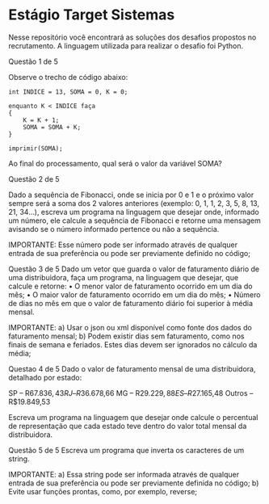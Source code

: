 # Estágio Target Sistemas

Nesse repositório você encontrará as soluções dos desafios propostos no recrutamento. A linguagem utilizada para realizar o desafio foi Python.

Questão 1 de 5

Observe o trecho de código abaixo:

    int INDICE = 13, SOMA = 0, K = 0;

    enquanto K < INDICE faça
    {
    	K = K + 1;
    	SOMA = SOMA + K;
    }

    imprimir(SOMA);

Ao final do processamento, qual será o valor da variável SOMA?


Questão 2 de 5

Dado a sequência de Fibonacci, onde se inicia por 0 e 1 e o próximo valor sempre será a soma dos 2 valores anteriores (exemplo: 0, 1, 1, 2, 3, 5, 8, 13, 21, 34...), escreva um programa na linguagem que desejar onde, informado um número, ele calcule a sequência de Fibonacci e retorne uma mensagem avisando se o número informado pertence ou não a sequência.

IMPORTANTE:
Esse número pode ser informado através de qualquer entrada de sua preferência ou pode ser previamente definido no código;


Questão 3 de 5
Dado um vetor que guarda o valor de faturamento diário de uma distribuidora, faça um programa, na linguagem que desejar, que calcule e retorne:
   • O menor valor de faturamento ocorrido em um dia do mês;
   • O maior valor de faturamento ocorrido em um dia do mês;
   • Número de dias no mês em que o valor de faturamento diário foi superior à média mensal.

IMPORTANTE:
a) Usar o json ou xml disponível como fonte dos dados do faturamento mensal;
b) Podem existir dias sem faturamento, como nos finais de semana e feriados. Estes dias devem ser ignorados no cálculo da média;

Questao 4 de 5
Dado o valor de faturamento mensal de uma distribuidora, detalhado por estado:

   SP – R$67.836,43
   RJ – R$36.678,66
   MG – R$29.229,88
   ES – R$27.165,48
   Outros – R$19.849,53

Escreva um programa na linguagem que desejar onde calcule o percentual de representação que cada estado teve dentro do valor total mensal da distribuidora.

Questão 5 de 5
Escreva um programa que inverta os caracteres de um string.

IMPORTANTE:
a) Essa string pode ser informada através de qualquer entrada de sua preferência ou pode ser previamente definida no código;
b) Evite usar funções prontas, como, por exemplo, reverse;
